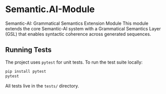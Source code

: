 # Semantic.AI-Module
Semantic-AI: Grammatical Semantics Extension Module This module extends the core Semantic-AI system with a Grammatical Semantics Layer (GSL) that enables syntactic coherence across generated sequences.

## Running Tests

The project uses `pytest` for unit tests. To run the test suite locally:

```bash
pip install pytest
pytest
```

All tests live in the `tests/` directory.
